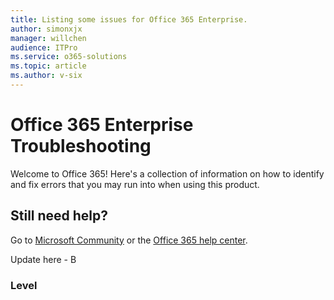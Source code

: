 ```yaml
---
title: Listing some issues for Office 365 Enterprise.
author: simonxjx
manager: willchen
audience: ITPro
ms.service: o365-solutions
ms.topic: article
ms.author: v-six
---
```


# Office 365 Enterprise Troubleshooting

Welcome to Office 365! Here's a collection of information on how to identify and fix errors that you may run into when using this product.

## Still need help? 

Go to [Microsoft Community](https://nam06.safelinks.protection.outlook.com/?url=https%3A%2F%2Fanswers.microsoft.com%2Fen-us%2Fmsoffice%2Fforum%3Fsort%3DLastReplyDate%26dir%3DDesc%26tab%3DAll%26status%3Dall%26mod%3D%26modAge%3D%26advFil%3D%26postedAfter%3D%26postedBefore%3D%26threadType%3DAll%26isFilterExpanded%3Dfalse%26page%3D1&data=02%7C01%7Cv-todmc%40microsoft.com%7C20e9b1464e26429987c608d767a6f6b9%7C72f988bf86f141af91ab2d7cd011db47%7C1%7C0%7C637091839103200761&sdata=VMVo9o%2BjXPizj8O1XkoEgdHiO%2FsRH4uazHx2yIAY3Os%3D&reserved=0) or the [Office 365 help center](https://nam06.safelinks.protection.outlook.com/?url=https%3A%2F%2Fdocs.microsoft.com%2Fen-us%2FOffice365%2FEnterprise%2F&data=02%7C01%7Cv-todmc%40microsoft.com%7C20e9b1464e26429987c608d767a6f6b9%7C72f988bf86f141af91ab2d7cd011db47%7C1%7C0%7C637091839103210756&sdata=%2F953CZEKBu2kNpITJ4Jv4izvPc2aIANO7FMDaeImdCY%3D&reserved=0).




Update here - B

### Level
